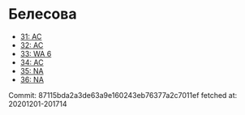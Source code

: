 # Белесова
- [31: AC](31.md)
- [32: AC](32.md)
- [33: WA 6](33.md)
- [34: AC](34.md)
- [35: NA](35.md)
- [36: NA](36.md)

Commit: 87115bda2a3de63a9e160243eb76377a2c7011ef
 fetched at: 20201201-201714
